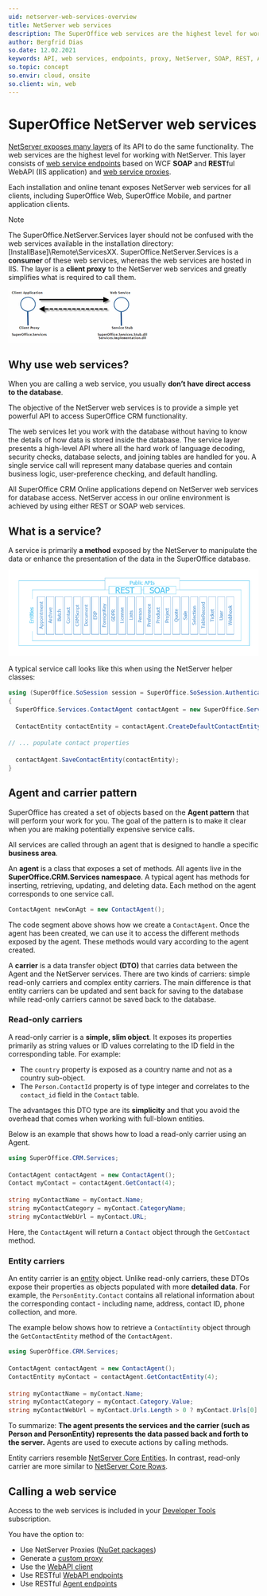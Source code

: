 ```yaml
---
uid: netserver-web-services-overview
title: NetServer web services
description: The SuperOffice web services are the highest level for working with NetServer. This layer consists of endpoints based on WCF SOAP and RESTful WebAPI and web service proxies.
author: Bergfrid Dias
so.date: 12.02.2021
keywords: API, web services, endpoints, proxy, NetServer, SOAP, REST, Agent, SuperOffice.CRM.Services, DTO, carrier
so.topic: concept
so.envir: cloud, onsite
so.client: win, web
---
```


# SuperOffice NetServer web services

[NetServer exposes many layers][3] of its API to do the same functionality. The web services are the highest level for working with NetServer. This layer consists of [web service endpoints][2] based on WCF **SOAP** and **REST**ful WebAPI (IIS application) and [web service proxies][5].

Each installation and online tenant exposes NetServer web services for all clients, including SuperOffice Web, SuperOffice Mobile, and partner application clients.

> [!NOTE]
> The SuperOffice.NetServer.Services layer should not be confused with the web services available in the installation directory: [InstallBase]\Remote\ServicesXX. SuperOffice.NetServer.Services is a **consumer** of these web services, whereas the web services are hosted in IIS. The layer is a **client proxy** to the NetServer web services and greatly simplifies what is required to call them.

![SuperOffice.Services vs. web services diagram][img2]

## Why use web services?

When you are calling a web service, you usually **don’t have direct access to the database**.

The objective of the NetServer web services is to provide a simple yet powerful API to access SuperOffice CRM functionality.

The web services let you work with the database without having to know the details of how data is stored inside the database. The service layer presents a high-level API where all the hard work of language decoding, security checks, database selects, and joining tables are handled for you. A single service call will represent many database queries and contain business logic, user-preference checking, and default handling.

All SuperOffice CRM Online applications depend on NetServer web services for database access. NetServer access in our online environment is achieved by using either REST or SOAP web services.

## What is a service?

A service is primarily **a method** exposed by the NetServer to manipulate the data or enhance the presentation of the data in the SuperOffice database.

![NetServer web services endpoint listing][img1]

A typical service call looks like this when using the NetServer helper classes:

```csharp
using (SuperOffice.SoSession session = SuperOffice.SoSession.Authenticate("user", "password"))
{
  SuperOffice.Services.ContactAgent contactAgent = new SuperOffice.Services.ContactAgent();

  ContactEntity contactEntity = contactAgent.CreateDefaultContactEntity();

// ... populate contact properties

  contactAgent.SaveContactEntity(contactEntity);
}
```

## <a name="agents"></a>Agent and carrier pattern

SuperOffice has created a set of objects based on the **Agent pattern** that will perform your work for you. The goal of the pattern is to make it clear when you are making potentially expensive service calls.

All services are called through an agent that is designed to handle a specific **business area**.

An **agent** is a class that exposes a set of methods. All agents live in the **SuperOffice.CRM.Services namespace**. A typical agent has methods for inserting, retrieving, updating, and deleting data. Each method on the agent corresponds to one service call.

```csharp
ContactAgent newConAgt = new ContactAgent();
```

The code segment above shows how we create a `ContactAgent`. Once the agent has been created, we can use it to access the different methods exposed by the agent. These methods would vary according to the agent created.

A **carrier** is a data transfer object **(DTO)** that carries data between the Agent and the NetServer services. There are two kinds of carriers: simple read-only carriers and complex entity carriers. The main difference is that entity carriers can be updated and sent back for saving to the database while read-only carriers cannot be saved back to the database.

### Read-only carriers

A read-only carrier is a **simple, slim object**. It exposes its properties primarily as string values or ID values correlating to the ID field in the corresponding table. For example:

* The `country` property is exposed as a country name and not as a country sub-object.
* The `Person.ContactId` property is of type integer and correlates to the `contact_id` field in the `Contact` table.

The advantages this DTO type are its **simplicity** and that you avoid the overhead that comes when working with full-blown entities.

Below is an example that shows how to load a read-only carrier using an Agent.

```csharp
using SuperOffice.CRM.Services;

ContactAgent contactAgent = new ContactAgent();
Contact myContact = contactAgent.GetContact(4);

string myContactName = myContact.Name;
string myContactCategory = myContact.CategoryName;
string myContactWebUrl = myContact.URL;
```

Here, the `ContactAgent` will return a `Contact` object through the `GetContact` method.

### Entity carriers

An entity carrier is an [entity][1] object. Unlike read-only carriers, these DTOs expose their properties as objects populated with more **detailed data**. For example, the `PersonEntity.Contact` contains all relational information about the corresponding contact - including name, address, contact ID, phone collection, and more.

The example below shows how to retrieve a `ContactEntity` object through the `GetContactEntity` method of the `ContactAgent`.

```csharp
using SuperOffice.CRM.Services;

ContactAgent contactAgent = new ContactAgent();
ContactEntity myContact = contactAgent.GetContactEntity(4);

string myContactName = myContact.Name;
string myContactCategory = myContact.Category.Value;
string myContactWebUrl = myContact.Urls.Length > 0 ? myContact.Urls[0].Value : "";
```

To summarize: **The agent presents the services and the carrier (such as Person and PersonEntity) represents the data passed back and forth to the server.** Agents are used to execute actions by calling methods.

Entity carriers resemble [NetServer Core Entities][1]. In contrast, read-only carrier are more similar to [NetServer Core Rows][10].

## Calling a web service

Access to the web services is included in your [Developer Tools][4] subscription.

You have the option to:

* Use NetServer Proxies ([NuGet packages][6])
* Generate a [custom proxy][5]
* Use the [WebAPI client][9]
* Use RESTful [WebAPI endpoints][7]
* Use RESTful [Agent endpoints][8]

<!-- Referenced links -->
[1]: ../entities/index.md
[2]: endpoints/index.md
[3]: ../index.md
[4]: ../../../../superoffice-docs/docs/license/expander-services/tool-box.md
[5]: proxies/index.md
[6]: https://www.nuget.org/packages/SuperOffice.NetServer.Services
[7]: ../../api-reference/restful/rest/index.md
[8]: ../../api-reference/restful/agent/index.md
[9]: ../../api-reference/webapi/index.md
[10]: ../rows/index.md

<!-- Referenced images -->
[img1]: media/netserver-web-services.png
[img2]: media/sm-serviceinterfaces.png
